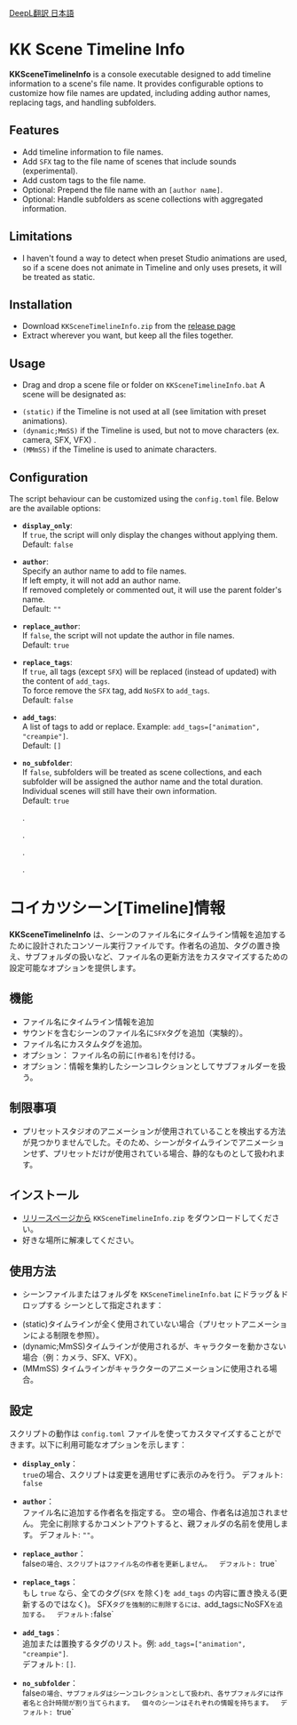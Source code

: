 [DeepL翻訳 日本語](https://github.com/AX-MMD/kk-scene-timeline-info#コイカツシーンtimeline情報)

# KK Scene Timeline Info

**KKSceneTimelineInfo** is a console executable designed to add timeline information to a scene's file name. It provides configurable options to customize how file names are updated, including adding author names, replacing tags, and handling subfolders.

## Features
- Add timeline information to file names.
- Add `SFX` tag to the file name of scenes that include sounds (experimental).
- Add custom tags to the file name.
- Optional: Prepend the file name with an `[author name]`.
- Optional: Handle subfolders as scene collections with aggregated information.

## Limitations
- I haven't found a way to detect when preset Studio animations are used, so if a scene does not animate in Timeline and only uses presets, it will be treated as static.

## Installation
- Download `KKSceneTimelineInfo.zip` from the [release page](https://github.com/AX-MMD/kk-scene-timeline-info/releases/)
- Extract wherever you want, but keep all the files together.

## Usage
- Drag and drop a scene file or folder on `KKSceneTimelineInfo.bat`
A scene will be designated as:
* `(static)` if the Timeline is not used at all (see limitation with preset animations).
* `(dynamic;MmSS)` if the Timeline is used, but not to move characters (ex. camera, SFX, VFX) .
* `(MMmSS)` if the Timeline is used to animate characters.

## Configuration
The script behaviour can be customized using the `config.toml` file. Below are the available options:

- **`display_only`**:  
  If `true`, the script will only display the changes without applying them.  
  Default: `false`

- **`author`**:  
  Specify an author name to add to file names.  
  If left empty, it will not add an author name.  
  If removed completely or commented out, it will use the parent folder's name.  
  Default: `""`

- **`replace_author`**:  
  If `false`, the script will not update the author in file names.  
  Default: `true`

- **`replace_tags`**:  
  If `true`, all tags (except `SFX`) will be replaced (instead of updated) with the content of `add_tags`.  
  To force remove the `SFX` tag, add `NoSFX` to `add_tags`.  
  Default: `false`

- **`add_tags`**:  
  A list of tags to add or replace. Example: `add_tags=["animation", "creampie"]`.  
  Default: `[]`

- **`no_subfolder`**:  
  If `false`, subfolders will be treated as scene collections, and each subfolder will be assigned the author name and the total duration.
  Individual scenes will still have their own information.  
  Default: `true`

  .
  
  .
  
  .

  .
# コイカツシーン[Timeline]情報 

**KKSceneTimelineInfo** は、シーンのファイル名にタイムライン情報を追加するために設計されたコンソール実行ファイルです。作者名の追加、タグの置き換え、サブフォルダの扱いなど、ファイル名の更新方法をカスタマイズするための設定可能なオプションを提供します。

## 機能
- ファイル名にタイムライン情報を追加
- サウンドを含むシーンのファイル名に`SFX`タグを追加（実験的）。
- ファイル名にカスタムタグを追加。
- オプション： ファイル名の前に`[作者名]`を付ける。
- オプション：情報を集約したシーンコレクションとしてサブフォルダーを扱う。

## 制限事項
- プリセットスタジオのアニメーションが使用されていることを検出する方法が見つかりませんでした。そのため、シーンがタイムラインでアニメーションせず、プリセットだけが使用されている場合、静的なものとして扱われます。

## インストール
- [リリースページから](https://github.com/AX-MMD/kk-scene-timeline-info/releases) `KKSceneTimelineInfo.zip` をダウンロードしてください。
- 好きな場所に解凍してください。

## 使用方法
- シーンファイルまたはフォルダを `KKSceneTimelineInfo.bat` にドラッグ＆ドロップする
シーンとして指定されます：
* (static)タイムラインが全く使用されていない場合（プリセットアニメーションによる制限を参照）。
* (dynamic;MmSS)タイムラインが使用されるが、キャラクターを動かさない場合（例：カメラ、SFX、VFX）。
* (MMmSS) タイムラインがキャラクターのアニメーションに使用される場合。

## 設定
スクリプトの動作は `config.toml` ファイルを使ってカスタマイズすることができます。以下に利用可能なオプションを示します：

- **`display_only`**：  
  `true`の場合、スクリプトは変更を適用せずに表示のみを行う。 
  デフォルト: `false`

- **`author`**：  
  ファイル名に追加する作者名を指定する。 
  空の場合、作者名は追加されません。 
  完全に削除するかコメントアウトすると、親フォルダの名前を使用します。 
  デフォルト: `""`。

- **`replace_author`**：  
  false`の場合、スクリプトはファイル名の作者を更新しません。 
  デフォルト: `true`

- **`replace_tags`**：  
  もし `true` なら、全てのタグ(`SFX` を除く)を `add_tags` の内容に置き換える(更新するのではなく)。 
  SFX` タグを強制的に削除するには、 `add_tags` に `NoSFX` を追加する。 
  デフォルト: `false`

- **`add_tags`**：  
  追加または置換するタグのリスト。例: `add_tags=["animation", "creampie"]`.  
  デフォルト: `[]`.

- **`no_subfolder`**：  
  false`の場合、サブフォルダはシーンコレクションとして扱われ、各サブフォルダには作者名と合計時間が割り当てられます。 
  個々のシーンはそれぞれの情報を持ちます。 
  デフォルト: `true`
